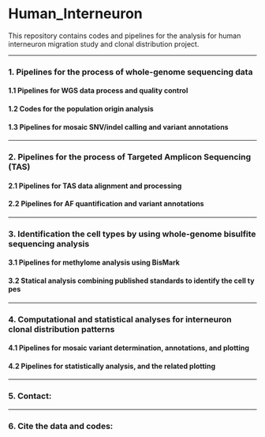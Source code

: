 # Human_Interneuron
This repository contains codes and pipelines for the analysis for human interneuron migration study and clonal distribution project.

-----------------------------------

### 1. Pipelines for the process of whole-genome sequencing data

#### 1.1 Pipelines for WGS data process and quality control

#### 1.2 Codes for the population origin analysis

#### 1.3 Pipelines for mosaic SNV/indel calling and variant annotations

-----------------------------------

### 2. Pipelines for the process of Targeted Amplicon Sequencing (TAS)

#### 2.1 Pipelines for TAS data alignment and processing

#### 2.2 Pipelines for AF quantification and variant annotations

-----------------------------------

### 3. Identification the cell types by using whole-genome bisulfite sequencing analysis

#### 3.1 Pipelines for methylome analysis using BisMark

#### 3.2 Statical analysis combining published standards to identify the cell ty pes

-----------------------------------

### 4. Computational and statistical analyses for interneuron clonal distribution patterns

#### 4.1 Pipelines for mosaic variant determination, annotations, and plotting

#### 4.2 Pipelines for statistically analysis, and the related plotting

-----------------------------------

### 5. Contact:

-----------------------------------

### 6. Cite the data and codes:
